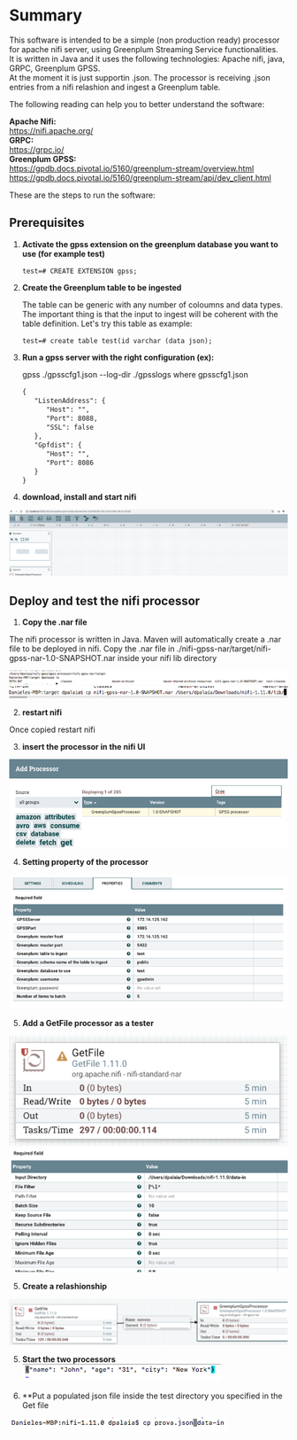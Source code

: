 # Summary
This software is intended to be a simple (non production ready) processor for apache nifi server, using Greenplum Streaming Service functionalities. </br>
It is written in Java and it uses the following technologies: Apache nifi, java, GRPC, Greenplum GPSS. </br>
At the moment it is just supportin .json. The processor is receiving .json entries from a nifi relashion and ingest a Greenplum table.</br> 

The following reading can help you to better understand the software:

**Apache Nifi:** </br>
https://nifi.apache.org/ </br>
**GRPC:**  </br>
https://grpc.io/ </br>
**Greenplum GPSS:**</br>
https://gpdb.docs.pivotal.io/5160/greenplum-stream/overview.html</br>
https://gpdb.docs.pivotal.io/5160/greenplum-stream/api/dev_client.html</br>

These are the steps to run the software:

## Prerequisites

1. **Activate the gpss extension on the greenplum database you want to use (for example test)**
   
      ```
      test=# CREATE EXTENSION gpss;
      ```
   
2. **Create the Greenplum table to be ingested**

      The table can be generic with any number of coloumns and data types. The important thing is that the input to ingest         will be coherent with the table definition. Let's try this table as example:
   
      ```
      test=# create table test(id varchar (data json);
      ```
   
3. **Run a gpss server with the right configuration (ex):**
  
      gpss ./gpsscfg1.json --log-dir ./gpsslogs
      where gpsscfg1.json 
  
      ```
      {
         "ListenAddress": {
            "Host": "",
            "Port": 8088,
            "SSL": false
         },
         "Gpfdist": {
            "Host": "",
            "Port": 8086
         }
      }
      ```

4. **download, install and start nifi**

![Screenshot](./pics/fourth.png)
  
## Deploy and test the nifi processor

1. **Copy the .nar file** </br>

The nifi processor is written in Java. Maven will automatically create a .nar file to be deployed in nifi.
Copy the .nar file in ./nifi-gpss-nar/target/nifi-gpss-nar-1.0-SNAPSHOT.nar inside your nifi lib directory

![Screenshot](./pics/second.png)
![Screenshot](./pics/third.png)

2. **restart nifi** </br>

Once copied restart nifi


3. **insert the processor in the nifi UI** </br>

![Screenshot](./pics/five.png)


4. **Setting property of the processor**  </br>   

![Screenshot](./pics/six.png)
    

5. **Add a GetFile processor as a tester** </br> 

![Screenshot](./pics/seven.png)
![Screenshot](./pics/eight.png)

5. **Create a relashionship** </br> 

![Screenshot](./pics/ten.png)

5. **Start the two processors** </br> 
![Screenshot](./pics/eleven.png)


4. **Put a populated json file inside the test directory you specified in the Get file </br>  

![Screenshot](./pics/twelve.png)


